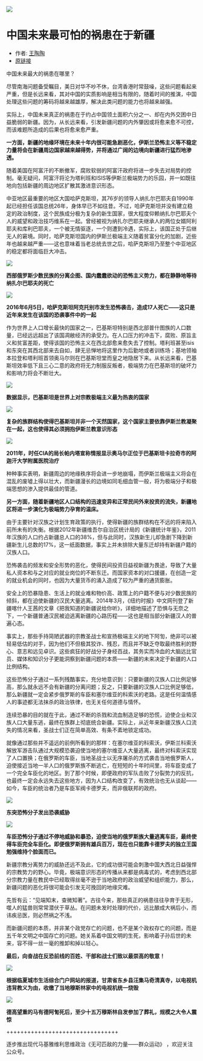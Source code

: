 ![](imgs/01.jpg)

# 中国未来最可怕的祸患在于新疆

* 作者: [王陶陶](https://www.zhihu.com/people/wang-tao-tao-91-97)
* [原链接](https://zhuanlan.zhihu.com/p/22260233)

中国未来最大的祸患在哪里？

尽管南海问题备受瞩目，美日对华不吵不休，台湾香港时常鼓噪，这些问题看起来严重，但是长远来看，其对中国的实质影响是相当有限的，随着时间的推演，中国处理这些问题的筹码将越来越雄厚，解决此类问题的能力也将越来越强。

实际上，中国未来真正的祸患在于约占中国领土面积六分之一、却在内外交困中日益脆弱的新疆。因为，从长远来看，引发新疆问题的内外肇因或将愈来愈不可控，而该难题所造成的后果也将愈来愈严重。

**一方面，新疆的地缘环境在未来十年内很可能急剧恶化，伊斯兰恐怖主义等不稳定力量将会在新疆周边国家越来越得势，并将通过广阔的边境向新疆进行猛烈地渗透。**

随着美国在阿富汗的不断撤军，腐败软弱的阿富汗政府将进一步失去对局势的控制。毫无疑问，阿富汗将沦为塔利班和ISIS等伊斯兰极端势力的乐园，并一如既往地向包括新疆的周边地区扩散其激进意识形态。

中亚地区最重要的地区大国哈萨克斯坦，其76岁的领导人纳扎尔巴耶夫自1990年起已经担任该国总统26年，身体早已不如往昔。不过，哈萨克斯坦并没有建立稳定的政治制度，这个民族成分极为复杂的新生国家，很大程度仰赖纳扎尔巴耶夫个人的威望和政治技巧维系在一起。曾经被视为纳扎尔巴耶夫继承人的两位女婿阿利耶夫和库利巴耶夫，一个被无情驱逐，一个则遭到冷遇，实际上，该国正处于后继无人的窘境。同时，哈萨克斯坦国内的伊斯兰极端主义随着贫富分化的加剧，近些年也越来越严重——这也意味着当老总统去世之后，哈萨克斯坦乃至整个中亚地区的稳定都将面临巨大冲击。

![](imgs/02.jpg)

**西部俄罗斯少数民族的分离企图、国内蠢蠢欲动的恐怖主义势力，都在静静地等待纳扎尔巴耶夫的死亡**

![](imgs/03.jpg)

**2016年6月5日，哈萨克斯坦阿克托别市发生恐怖袭击，造成17人死亡——这只是近年来发生在该国的恐袭事件中的一起**

作为世界上人口增长最快的国家之一，巴基斯坦特别是西北部普什图族的人口数量，已经远远超出了该国凋敝经济的承受力。在人口压力的冲击下，腐败、原旨主义和贫富差距，使得该国的恐怖主义在西北部愈来愈失去了控制。塔利班甚至isis和东突在其西北部来去自如，肆无忌惮地将这里作为后勤地或者训练场；基地领袖本拉登和塔利班首领奥马尔则在巴基斯坦堂而皇之地隐居下来。从长远来看，巴基斯坦效率低下且三心二意的政府将无力制服反叛者，极端势力在巴基斯坦的破坏力和影响力将会不断壮大。

![](imgs/04.jpg)

**数据显示，巴基斯坦是世界上对宗教极端主义最为热衷的国家**

![](imgs/05.jpg)

**复杂的族群结构使得巴基斯坦并非一个天然国家，这个国家主要依靠伊斯兰教凝聚在一起，这也使得其必须拥抱伊斯兰教意识形态**

![](imgs/06.jpg)

**2011年，时任CIA的局长帕内塔宣称情报显示奥马尔正位于巴基斯坦卡拉奇市的阿迦汗大学附属医院治疗**

种种事实表明，新疆周边的地缘秩序将会进一步地崩塌，而伊斯兰极端主义将会在混乱的废墟上得以壮大，而新疆漫长的边境如同毛细血管一般，将为极端分子和极端思想的渗入提供最佳的管道。

**另一方面，随着新疆地区人口结构的迅速变异和正常民间外来投资的流失，新疆地区将进一步演化为极端势力孕育的温床。**

由于主要针对汉族之计划生育政策的执行，使得新疆的族群结构在不远的将来陷入前所未有的失衡。根据2012年新疆维吾尔自治区统计局的《新疆统计年鉴》，2011年汉族的人口约占新疆总人口的38%，但与此同时，汉族新生儿却急剧下降到新疆新生儿总数的17%，这一纸面数据，事实上并未排除大量东迁却持有新疆户籍的汉族人口。

恐怖袭击的频发和安全形势的恶化，使得民间投资日益视新疆为畏途，导致了大量私人资本和与之对应的就业岗位的不断东迁。而国家资本的对口援疆，在创造一定的就业机会的同时，也因为大量货币的涌入造成了较为严重的通货膨胀。

安全上的恐暴隐患、生活上的就业难和物价高、政策上的户籍不便与对少数民族的倾斜，都在迫使新疆的汉民大量逃离。2014年3月，《纽约时报》中文网刊登了新疆喀什人王茜的文章《把我知道的新疆说给你听》，详细地描述了恐惧与无奈之下，一个新疆普通汉民被迫逃离新疆的心路历程——这也是相当部分新疆汉人的普遍心态。

事实上，那些手持简陋武器的宗教圣战士和宣扬极端主义的地下阿訇，绝非可以被轻易低估的对手，因为他们不但极其狡诈、残忍，而且并不缺乏夺取最终胜利的野心、意志和远见卓识。这些疯狂的好战分子身经百战，其务实而冷血的大脑远比官员、媒体和知识分子更能洞察到新疆问题的本质——新疆的未来决定于新疆的人口比例结构。

这些恐怖分子通过一系列残酷事实，充分地意识到：只要新疆的汉族人口比例足够高，那么就永远不会有新疆的分离问题；反之，只要新疆的汉族人口比例足够低，那么新疆就一定会紧步俄罗斯的车臣和塞尔维亚的科索沃的老路。这是任何温情感人的事迹都无法抹杀的政治铁律，也无关任何道德与情怀。

连续恐暴的目的就在于此，通过不断的杀戮和流血制造足够的恐慌，迫使企业和汉族人口大量东逃，最终在族群上彻底统合新疆。实际上，从近年来新疆汉族人口流失的情况来看，圣战士们正在简单高效、有条不紊地锁定成功。

就像通过那些并不遥远的前例所看到的那样：在塞尔维亚的科索沃，伊斯兰科索沃解放军游击队通过大规模恐袭迫使当地的塞尔维亚人大量逃离，最终对科索沃实现了人口置换；在俄罗斯的车臣，当地圣战士以无序屠杀的方式袭击当地俄罗斯人，迫使接近当地一半人口的俄罗斯族不断逃亡，在短短的十年时间里，将车臣变成了一个完全车臣化的地区。到了那个时候，即便政府的军队击败了分裂势力的反抗，也最终一定会永远失去这些地方，因为人口结构改变了，有效统治也无从谈起——如今，车臣的统治者乃是车臣军阀卡德罗夫，而非俄联邦的政府。

![](imgs/07.jpg)

**东突恐怖分子发出恐袭威胁**

![](imgs/08.jpg)

**车臣恐怖分子通过不停地威胁和暴恐，迫使当地的俄罗斯族大量逃离车臣，最终使得车臣完全车臣化。即便俄罗斯拥有雄兵百万，现在也只能靠卡德罗夫的独立王国勉强维持个脸面而已。**

新疆宗教分离势力的威胁还远不及此，它的成功很可能会刺激中国大西北日益强悍的宗教势力的野心。毕竟，极端意识形态的传播从来都是病毒式的，考虑到西北部分宗教力量在教民中已经取得丝毫不逊于当地政府的政治威望和组织能力，那么，新疆问题的恶化将很可能会引发无可挽回的地缘灾难。

先哲有云：“见端知末，查微知著”。古往今来，那些真正的祸患往往孕育于无形，噬人的猛兽则常常潜伏于草丛。在问题未发时处理的代价，远比酿成大祸后小，而讳疾忌医，则必然祸之不浅。

而新疆问题的本质，并非某个政党存亡的问题，也不是某个政权存亡的问题，而是五千年文明之中国存亡的问题。她关系着中国文明的生死，影响着子孙后世的未来，容不得一丝一毫的推卸和掉以轻心。

**最后，向奋战在反恐前线的百姓、干部和战士们致以最崇高的敬意！**

![](imgs/09.jpg)

**根据临夏城市生活综合门户网站的报道，甘肃省东乡县汪集马奇清真寺，以电视机违背教义为由，收缴了当地穆斯林家中的电视机统一烧毁**

![](imgs/10.jpg)

**德高望重的马有德阿訇死后，至少十五万穆斯林自发参加了葬礼，规模之大令人震惊**

++++++++++++++++++++++++++++++++

逐步推出现代马基雅维利思维政治《无可匹敌的力量——群众运动》 ，欢迎关注公众号。
